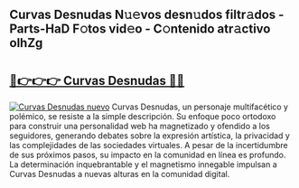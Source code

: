 ## Curvas Desnudas N𝚞𝚎vos desn𝚞dos filtr𝚊dos - Parts-HaD F𝚘tos vid𝚎o - C𝚘ntenido atr𝚊ctivo olhZg

# <h2><a href="http://mbapky4.tromn.icu/?c=Curvas+Desnudas">🔗👉👉👉 Curvas Desnudas 🔗🔗</a></h2>

[![Curvas Desnudas nuevo](https://i.imgur.com/pEAQMta.gif)](http://mbapky4.tromn.icu/?c=Curvas+Desnudas)
Curvas Desnudas, un personaje multifacético y polémico, se resiste a la simple descripción. Su enfoque poco ortodoxo para construir una personalidad web ha magnetizado y ofendido a los seguidores, generando debates sobre la expresión artística, la privacidad y las complejidades de las sociedades virtuales. A pesar de la incertidumbre de sus próximos pasos, su impacto en la comunidad en línea es profundo. La determinación inquebrantable y el magnetismo innegable impulsan a Curvas Desnudas a nuevas alturas en la comunidad digital.
